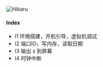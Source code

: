 ![Hikaru](https://s-media-cache-ak0.pinimg.com/736x/0c/ce/e6/0ccee61679773d07457c01a3d9336ebe.jpg)

#### Index

- l1 环境搭建，开机引导，虚拟机调试
- l2 端口IO，写内存，读取日期
- l3 输出 `$` 到屏幕
- l4 时钟中断

